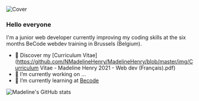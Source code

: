 ![Cover](https://github.com/NMadelineHenry/MadelineHenry/blob/master/img/cover.jpg)

### Hello everyone

I'm a junior web developer currently improving my coding skills at the six months BeCode webdev training in Brussels (Belgium).

- 🔖 Discover my [Curriculum Vitae](https://github.com/NMadelineHenry/MadelineHenry/blob/master/img/Curriculum Vitae - Madeline Henry 2021 - Web dev (Français).pdf)
- 🔭 I’m currently working on ...
- 🌱 I’m currently learning at [Becode](https://becode.org/fr/apprendre/developpeur-web-junior/)


![Madeline's GitHub stats](https://github-readme-stats.vercel.app/api?username=MadelineHenry&theme=solarized-light_icons=true)
